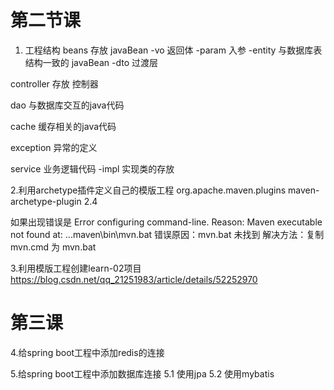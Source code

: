 # 第二节课

1. 工程结构
beans       存放 javaBean
    -vo     返回体
    -param  入参
    -entity 与数据库表结构一致的 javaBean
    -dto    过渡层


controller  存放 控制器

dao         与数据库交互的java代码

cache       缓存相关的java代码

exception   异常的定义

service     业务逻辑代码
    -impl   实现类的存放


2.利用archetype插件定义自己的模版工程
<plugin>
    <groupId>org.apache.maven.plugins</groupId>
    <artifactId>maven-archetype-plugin</artifactId>
    <version>2.4</version>
</plugin>

如果出现错误是 Error configuring command-line. Reason: Maven executable not found at: ...maven\bin\mvn.bat
错误原因：mvn.bat 未找到
解决方法：复制 mvn.cmd 为 mvn.bat

3.利用模版工程创建learn-02项目
https://blog.csdn.net/qq_21251983/article/details/52252970

# 第三课
4.给spring boot工程中添加redis的连接

5.给spring boot工程中添加数据库连接
    5.1 使用jpa
    5.2 使用mybatis

